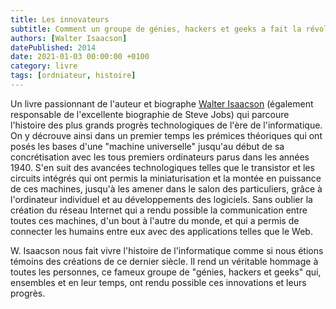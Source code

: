 ```yaml
---
title: Les innovateurs
subtitle: Comment un groupe de génies, hackers et geeks a fait la révolution numérique
authors: [Walter Isaacson]
datePublished: 2014
date: 2021-01-03 00:00:00 +0100
category: livre
tags: [ordniateur, histoire]
---
```

Un livre passionnant de l'auteur et biographe [Walter Isaacson](https://fr.wikipedia.org/wiki/Walter_Isaacson) (également responsable de l'excellente biographie de Steve Jobs) qui parcoure l'histoire des plus grands progrès technologiques de l'ère de l'informatique. On y décrouve ainsi dans un premier temps les prémices théoriques qui ont posés les bases d'une "machine universelle" jusqu'au début de sa concrétisation avec les tous premiers ordinateurs parus dans les années 1940. S'en suit des avancées technologiques telles que le transistor et les circuits intégrés qui ont permis la miniaturisation et la montée en puissance de ces machines, jusqu'à les amener dans le salon des particuliers, grâce à l'ordinateur individuel et au développements des logiciels. Sans oublier la création du réseau Internet qui a rendu possible la communication entre toutes ces machines, d'un bout à l'autre du monde, et qui a permis de connecter les humains entre eux avec des applications telles que le Web.

W. Isaacson nous fait vivre l'histoire de l'informatique comme si nous étions témoins des créations de ce dernier siècle. Il rend un véritable hommage à toutes les personnes, ce fameux groupe de "génies, hackers et geeks" qui, ensembles et en leur temps, ont rendu possible ces innovations et leurs progrès.